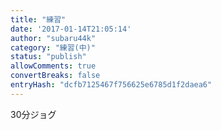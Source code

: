 ```yaml
---
title: "練習"
date: '2017-01-14T21:05:14'
author: "subaru44k"
category: "練習(中)"
status: "publish"
allowComments: true
convertBreaks: false
entryHash: "dcfb7125467f756625e6785d1f2daea6"
---
```

30分ジョグ
